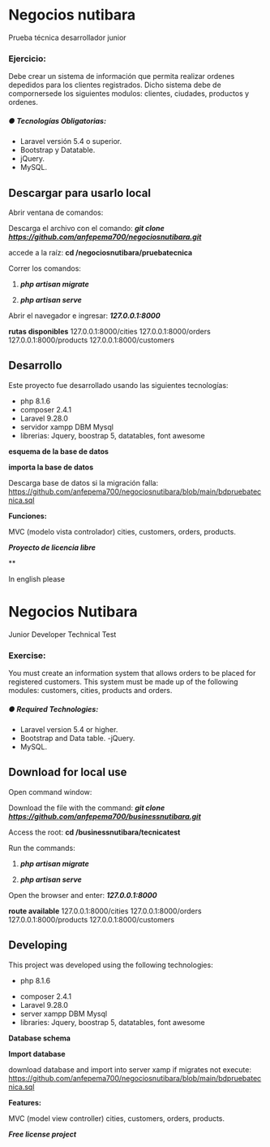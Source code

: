 # Negocios nutibara
Prueba técnica desarrollador junior 

### **Ejercicio:** 

Debe crear un sistema de información que permita realizar ordenes depedidos para los clientes registrados. Dicho sistema debe de compornersede los siguientes modulos: clientes, ciudades, productos y ordenes.

#####  ● Tecnologías Obligatorias:

- Laravel versión 5.4 o superior. 
- Bootstrap y Datatable. 
-  jQuery. 
-  MySQL.



## Descargar para usarlo local

Abrir ventana de comandos:

Descarga el archivo con el comando: ***git clone https://github.com/anfepema700/negociosnutibara.git***

accede a la raíz: **cd /negociosnutibara/pruebatecnica**

Correr los comandos: 

1. ***php artisan migrate***

2. ***php artisan serve***

   

Abrir el navegador e ingresar: ***127.0.0.1:8000***

**rutas disponibles** 127.0.0.1:8000/cities	127.0.0.1:8000/orders	127.0.0.1:8000/products	127.0.0.1:8000/customers

## Desarrollo

Este proyecto fue desarrollado usando las siguientes tecnologías: 

- php 8.1.6
- composer 2.4.1
- Laravel 9.28.0
- servidor xampp DBM Mysql
- librerias: Jquery, boostrap 5, datatables, font awesome

**esquema de la base de datos**

**importa la base de datos**

Descarga base de datos si la migración falla: https://github.com/anfepema700/negociosnutibara/blob/main/bdpruebatecnica.sql

**Funciones:** 

MVC (modelo vista controlador) cities, customers, orders, products. 

***Proyecto de licencia libre*** 

**

In english please

# Negocios Nutibara

Junior Developer Technical Test

### **Exercise:**

You must create an information system that allows orders to be placed for registered customers. This system must be made up of the following modules: customers, cities, products and orders.

##### ● Required Technologies:

- Laravel version 5.4 or higher.
- Bootstrap and Data table.
-jQuery.
- MySQL.



## Download for local use

Open command window:

Download the file with the command: ***git clone https://github.com/anfepema700/businessnutibara.git***

Access the root: **cd /businessnutibara/tecnicatest**

Run the commands:

1. ***php artisan migrate***

2. ***php artisan serve***

   

Open the browser and enter: ***127.0.0.1:8000***

**route available** 127.0.0.1:8000/cities	127.0.0.1:8000/orders	127.0.0.1:8000/products	127.0.0.1:8000/customers

## Developing

This project was developed using the following technologies:

* php 8.1.6

- composer 2.4.1
- Laravel 9.28.0
- server xampp DBM Mysql 
- libraries: Jquery, boostrap 5, datatables, font awesome

**Database schema**

**Import database**

download database and import into server xamp if migrates not execute: https://github.com/anfepema700/negociosnutibara/blob/main/bdpruebatecnica.sql

**Features:**

MVC (model view controller) cities, customers, orders, products.

***Free license project***
